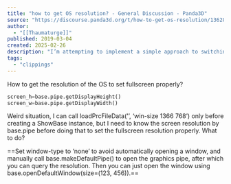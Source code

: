 ```yaml
---
title: "how to get OS resolution? - General Discussion - Panda3D"
source: "https://discourse.panda3d.org/t/how-to-get-os-resolution/13628"
author:
  - "[[Thaumaturge]]"
published: 2019-03-04
created: 2025-02-26
description: "I’m attempting to implement a simple approach to switching to- and from- fullscreen mode, based on the suggestion given here. Unfortunately, while it appears to work well in the menu, it acts up somewhat once gameplay b&hellip;"
tags:
  - "clippings"
---
```

How to get the resolution of the OS to set fullscreen properly?

```python
screen_h=base.pipe.getDisplayHeight()
screen_w=base.pipe.getDisplayWidth()
```

Weird situation, I can call loadPrcFileData(’’, ‘win-size 1366 768’) only before creating a ShowBase instance, but I need to know the screen resolution by base.pipe before doing that to set the fullscreen resolution properly. What to do?

==Set window-type to ‘none’ to avoid automatically opening a window, and manually call base.makeDefaultPipe() to open the graphics pipe, after which you can query the resolution. Then you can just open the window using base.openDefaultWindow(size=(123, 456)).==